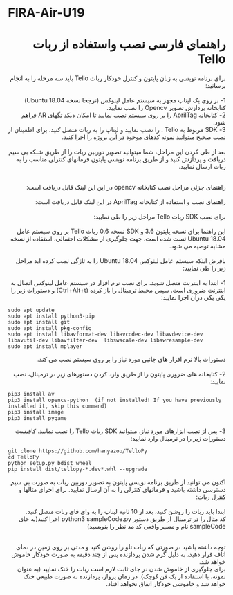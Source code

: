 # FIRA-Air-U19


# <div dir="rtl">راهنمای فارسی نصب واستفاده از ربات Tello</div>

<div dir="rtl">
  برای برنامه نویسی به زبان پایتون و کنترل خودکار ربات Tello باید سه مرحله را به انجام برسانید:
<br>
<br>
  1- بر روی یک لپتاپ مجهز به سیستم عامل لینوکس (ترجحا نسخه Ubuntu 18.04) کتابخانه پردازش تصویر Opencv را نصب نمایید.
<br>
  2- کتابخانه AprilTag را بر روی سیستم نصب نمایید تا امکان دیکد تگهای AR فراهم شود.
<br>
3- SDK مربوط به Tello . را نصب نمایید و لپتاپ را به ربات متصل کنید. برای اطمینان از نصب صحیح میتوانید نمونه کدهای موجود در این بروژه را اجرا کنید. 
  <br>
  <br>
  بعد از طی کردن این مراحل، شما میتوانید تصویر دوربین ربات را از طریق شبکه بی سیم دریافت و پردازش کنید و از طریق برنامه نویسی پایتون فرمانهای کنترلی مناسب را به ربات ارسال نمایید.
  <br>
  <br>
  
  راهنمای جزئی مراحل نصب کتابخانه opencv در این این لینک قابل دریافت است:
  <br>
  <br>
  راهنمای نصب و استفاده از کتابخانه AprilTag در این لینک قابل دریافت است:
  <br>
  <br>
  برای نصب SDK ربات Tello مراحل زیر را طی نمایید:
  <br>
  <br>
این راهنما برای نسخه پایتون 3.6 و SDK نسخه 0.6 ربات Tello بر روی سیستم عامل Ubuntu 18.04 تست شده است. جهت جلوگیری از مشکلات احتمالی، استفاده از نسخه مشابه توصیه می شود.
<br>
<br>
بافرض اینکه سیستم عامل لینوکس Ubuntu 18.04  را به تازگی نصب کرده اید مراحل زیر را طی نمایید: 
<br>
<br>
1- ابتدا به اینترنت متصل شوید. برای نصب نرم افزار در سیستم عامل لینوکس اتصال به اینترنت ضروری است. سپس محیط ترمینال را باز کرده (Ctrl+Alt+t) و دستورات زیر را یکی یکی درآن اجرا نمایید:

</div>

```
sudo apt update
sudo apt install python3-pip
sudo apt install git
sudo apt install pkg-config
sudo apt install libavformat-dev libavcodec-dev libavdevice-dev libavutil-dev libavfilter-dev  libswscale-dev libswresample-dev
sudo apt install mplayer
```

<div dir="rtl">
  دستورات بالا نرم افزار های جانبی مورد نیاز را بر روی سیستم نصب می کند.
  <br>
  <br>
  2- کتابخانه های ضروری پایتون را از طریق وارد کردن دستورهای زیر در ترمینال، نصب نمایید: 
</div>

```
pip3 install av
pip3 install opencv-python  (if not installed! If you have previously installed it, skip this command)
pip3 install image
pip3 install pygame
```

<div dir="rtl">
 3-  پس از نصب ابزارهای مورد نیاز، میتوانید SDK ربات Tello را نصب نمایید. کافیست دستورات زیر را در ترمینال وارد نمایید:
</div>

```
git clone https://github.com/hanyazou/TelloPy
cd TelloPy
python setup.py bdist_wheel
pip install dist/tellopy-*.dev*.whl --upgrade
```

<div dir="rtl">
  اکنون می توانید از طریق برنامه نویسی پایتون به تصویر دوربین ربات به صورت بی سیم دسترسی داشته باشید و فرمانهای کنترلی را به آن ارسال نمایید. برای اجرای مثالها و کنترل ربات:
  <br>
  <br>
  ابتدا باید ربات را روشن کنید، بعد از 10 ثانیه لپتاپ را به وای فای ربات متصل کنید.
  <br>
  کد مثال را در ترمینال از طریق دستور python3 sampleCode.py اجرا کنید(به جای sampleCode نام و مسیر وافعی کد مد نظر را بنویسید)
  <br>
  <br>
  
  توجه داشته باشید در صورتی که ربات تلو را روشن کنید و مدتی بر روی زمین در دمای اتاف قرار دهید، به دلیل گرم شدن پردازنده پس از چند دقیقه به صورت خودکار خاموش خواهد شد.
  <br>
  برای جلوگیری از خاموش شدن در جای ثابت لازم است ربات را خنک نمایید (به عنوان نمونه، با استفاده از یک فن کوچک). در زمان پرواز، پردازنده به صورت طبیعی خنک خواهد شد و خاموشی خودکار اتفاق نخواهد افتاد.
</div>
